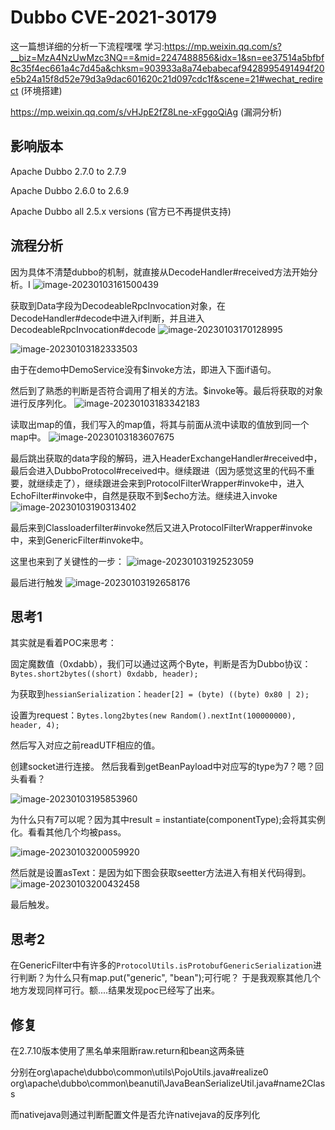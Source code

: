 # Dubbo CVE-2021-30179

这一篇想详细的分析一下流程嘿嘿
学习:https://mp.weixin.qq.com/s?__biz=MzA4NzUwMzc3NQ==&mid=2247488856&idx=1&sn=ee37514a5bfbf8c35f4ec661a4c7d45a&chksm=903933a8a74ebabecaf9428995491494f20e5b24a15f8d52e79d3a9dac601620c21d097cdc1f&scene=21#wechat_redirect (环境搭建)

https://mp.weixin.qq.com/s/vHJpE2fZ8Lne-xFggoQiAg (漏洞分析)

## 影响版本

Apache Dubbo 2.7.0 to 2.7.9

Apache Dubbo 2.6.0 to 2.6.9

Apache Dubbo all 2.5.x versions (官方已不再提供支持)

## 流程分析

因为具体不清楚dubbo的机制，就直接从DecodeHandler#received方法开始分析。I
![image-20230103161500439](https://cdn.jsdelivr.net/gh/zx-creat/myblog@master/img/202301031615558.png)

获取到Data字段为DecodeableRpcInvocation对象，在DecodeHandler#decode中进入if判断，并且进入DecodeableRpcInvocation#decode
![image-20230103170128995](https://cdn.jsdelivr.net/gh/zx-creat/myblog@master/img/202301031701132.png)

![image-20230103182333503](https://cdn.jsdelivr.net/gh/zx-creat/myblog@master/img/202301031823580.png)

由于在demo中DemoService没有$invoke方法，即进入下面if语句。

然后到了熟悉的判断是否符合调用了相关的方法。$invoke等。最后将获取的对象进行反序列化。
![image-20230103183342183](https://cdn.jsdelivr.net/gh/zx-creat/myblog@master/img/202301031833267.png)

读取出map的值，我们写入的map值，将其与前面从流中读取的值放到同一个map中。
![image-20230103183607675](https://cdn.jsdelivr.net/gh/zx-creat/myblog@master/img/202301031836747.png)

最后跳出获取的data字段的解码，进入HeaderExchangeHandler#received中，最后会进入DubboProtocol#received中。继续跟进（因为感觉这里的代码不重要，就继续走了），继续跟进会来到ProtocolFilterWrapper#invoke中，进入EchoFilter#invoke中，自然是获取不到$echo方法。继续进入invoke![image-20230103190313402](https://cdn.jsdelivr.net/gh/zx-creat/myblog@master/img/202301031903448.png)

最后来到Classloaderfilter#invoke然后又进入ProtocolFilterWrapper#invoke中，来到GenericFilter#invoke中。

这里也来到了关键性的一步：
![image-20230103192523059](https://cdn.jsdelivr.net/gh/zx-creat/myblog@master/img/202301031925106.png)

最后进行触发
![image-20230103192658176](https://cdn.jsdelivr.net/gh/zx-creat/myblog@master/img/202301031926281.png)

## 思考1

其实就是看着POC来思考：

固定魔数值（0xdabb），我们可以通过这两个Byte，判断是否为Dubbo协议：`Bytes.short2bytes((short) 0xdabb, header);`

为获取到`hessianSerialization`：`header[2] = (byte) ((byte) 0x80 | 2);`

设置为request：`Bytes.long2bytes(new Random().nextInt(100000000), header, 4);`

然后写入对应之前readUTF相应的值。

创建socket进行连接。
然后我看到getBeanPayload中对应写的type为7？嗯？回头看看？

![image-20230103195853960](https://cdn.jsdelivr.net/gh/zx-creat/myblog@master/img/202301031958058.png)

为什么只有7可以呢？因为其中result = instantiate(componentType);会将其实例化。看看其他几个均被pass。

![image-20230103200059920](https://cdn.jsdelivr.net/gh/zx-creat/myblog@master/img/202301032001072.png)

然后就是设置asText：是因为如下图会获取seetter方法进入有相关代码得到。
![image-20230103200432458](https://cdn.jsdelivr.net/gh/zx-creat/myblog@master/img/202301032004571.png)

最后触发。

## 思考2

在GenericFilter中有许多的`ProtocolUtils.isProtobufGenericSerialization`进行判断？为什么只有map.put("generic", "bean");可行呢？
于是我观察其他几个地方发现同样可行。额....结果发现poc已经写了出来。
## 修复
在2.7.10版本使用了黑名单来阻断raw.return和bean这两条链

分别在org\apache\dubbo\common\utils\PojoUtils.java#realize0 org\apache\dubbo\common\beanutil\JavaBeanSerializeUtil.java#name2Class

而nativejava则通过判断配置文件是否允许nativejava的反序列化
